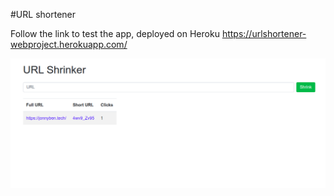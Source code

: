 #URL shortener

Follow the link to test the app, deployed on Heroku
https://urlshortener-webproject.herokuapp.com/ 

![](screenshots/urlshort.png)

